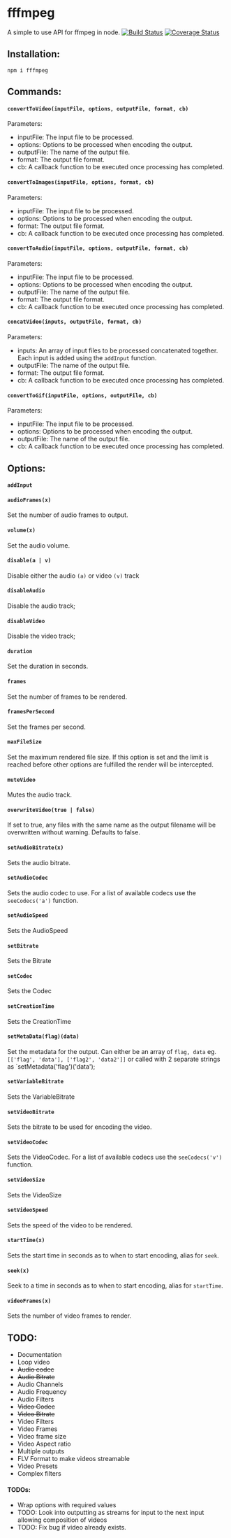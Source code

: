 # fffmpeg
A simple to use API for ffmpeg in node.
[![Build Status](https://travis-ci.org/srsholmes/fffmpeg.svg?branch=master)](https://travis-ci.org/srsholmes/fffmpeg)
[![Coverage Status](https://coveralls.io/repos/github/srsholmes/fffmpeg/badge.svg?branch=develop)](https://coveralls.io/github/srsholmes/fffmpeg?branch=develop)
## Installation:
`npm i fffmpeg`

## Commands:

#### `convertToVideo(inputFile, options, outputFile, format, cb)`

Parameters:
* inputFile: The input file to be processed.
* options: Options to be processed when encoding the output.
* outputFile: The name of the output file.
* format: The output file format.
* cb: A callback function to be executed once processing has completed.

#### `convertToImages(inputFile, options, format, cb)`

Parameters:
* inputFile: The input file to be processed.
* options: Options to be processed when encoding the output.
* format: The output file format.
* cb: A callback function to be executed once processing has completed.

#### `convertToAudio(inputFile, options, outputFile, format, cb)`

Parameters:
* inputFile: The input file to be processed.
* options: Options to be processed when encoding the output.
* outputFile: The name of the output file.
* format: The output file format.
* cb: A callback function to be executed once processing has completed.

#### `concatVideo(inputs, outputFile, format, cb)`

Parameters:
* inputs: An array of input files to be processed concatenated together. Each input is added using the `addInput` function.
* outputFile: The name of the output file.
* format: The output file format.
* cb: A callback function to be executed once processing has completed.

#### `convertToGif(inputFile, options, outputFile, cb)`

Parameters:
* inputFile: The input file to be processed.
* options: Options to be processed when encoding the output.
* outputFile: The name of the output file.
* cb: A callback function to be executed once processing has completed.

## Options:
#### `addInput`
#### `audioFrames(x)`
Set the number of audio frames to output.
#### `volume(x)`
Set the audio volume.
#### `disable(a | v)`
Disable either the audio `(a)` or video `(v)` track
#### `disableAudio`
Disable the audio track;
#### `disableVideo`
Disable the video track;
#### `duration`
Set the duration in seconds.
#### `frames`
Set the number of frames to be rendered.
#### `framesPerSecond`
Set the frames per second.
#### `maxFileSize`
Set the maximum rendered file size. If this option is set and the limit is reached before other options are fulfilled the render will be intercepted.
#### `muteVideo`
Mutes the audio track.
#### `overwriteVideo(true | false)`
If set to true, any files with the same name as the output filename will be overwritten without warning. Defaults to false.
#### `setAudioBitrate(x)`
Sets the audio bitrate.
#### `setAudioCodec`
Sets the audio codec to use. For a list of available codecs use the `seeCodecs('a')` function.
#### `setAudioSpeed`
Sets the AudioSpeed
#### `setBitrate`
Sets the Bitrate
#### `setCodec`
Sets the Codec
#### `setCreationTime`
Sets the CreationTime
#### `setMetaData(flag)(data)`
Set the metadata for the output. Can either be an array of `flag, data` eg. `[['flag', 'data'], ['flag2', 'data2']]` or called with 2 separate strings as `setMetadata('flag')('data');
#### `setVariableBitrate`
Sets the VariableBitrate
#### `setVideoBitrate`
Sets the bitrate to be used for encoding the video.
#### `setVideoCodec`
Sets the VideoCodec. For a list of available codecs use the `seeCodecs('v')` function.
#### `setVideoSize`
Sets the VideoSize
#### `setVideoSpeed`
Sets the speed of the video to be rendered.
#### `startTime(x)`
Sets the start time in seconds as to when to start encoding, alias for `seek`.
#### `seek(x)`
Seek to a time in seconds as to when to start encoding, alias for `startTime`.
#### `videoFrames(x)`
Sets the number of video frames to render.


## TODO:
* Documentation
* Loop video
* ~~Audio codec~~
* ~~Audio Bitrate~~
* Audio Channels
* Audio Frequency
* Audio Filters
* ~~Video Codec~~
* ~~Video Bitrate~~
* Video Filters
* Video Frames
* Video frame size
* Video Aspect ratio
* Multiple outputs
* FLV Format to make videos streamable
* Video Presets
* Complex filters



#### TODOs:
* Wrap options with required values
* TODO: Look into outputting as streams for input to the next input allowing composition of videos
* TODO: Fix bug if video already exists.

